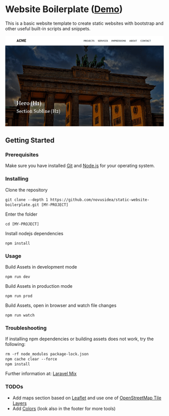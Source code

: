 # Website Boilerplate ([Demo](https://novusidea.github.io/static-website-boilerplate/))

This is a basic website template to create static websites with bootstrap and other useful built-in scripts and snippets.

<kbd>![Screenshot](screenshot.png)</kbd>


## Getting Started

### Prerequisites

Make sure you have installed [Git](https://git-scm.com/) and  [Node.js](https://nodejs.org) for your operating system.

### Installing

Clone the repository

```
git clone --depth 1 https://github.com/novusidea/static-website-boilerplate.git [MY-PROJECT]
```

Enter the folder

```
cd [MY-PROJECT]
```

Install nodejs dependencies

```
npm install
```

### Usage

Build Assets in development mode

```
npm run dev
```

Build Assets in production mode

```
npm run prod
```

Build Assets, open in browser and watch file changes

```
npm run watch
```

### Troubleshooting

If installing npm dependencies or building assets does not work, try the following:

```
rm -rf node_modules package-lock.json
npm cache clear --force
npm install
```

Further information at: [Laravel Mix](https://laravel-mix.com/docs/troubleshooting)

### TODOs
* Add maps section based on [Leaflet](https://leafletjs.com/) and use one of [OpenStreetMap Tile Layers](https://wiki.openstreetmap.org/wiki/Tile_servers)
* Add [Colors](https://clrs.cc) (look also in the footer for more tools)
